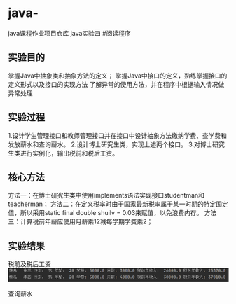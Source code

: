 # java-
java课程作业项目仓库
java实验四
#阅读程序

## 实验目的
掌握Java中抽象类和抽象方法的定义； 
掌握Java中接口的定义，熟练掌握接口的定义形式以及接口的实现方法
了解异常的使用方法，并在程序中根据输入情况做异常处理

## 实验过程
1.设计学生管理接口和教师管理接口并在接口中设计抽象方法缴纳学费、查学费和发放薪水和查询薪水。
2.设计博士研究生类，实现上述两个接口。
3.对博士研究生类进行实例化，输出税前和税后工资。

## 核心方法
方法一：在博士研究生类中使用implements语法实现接口studentman和teacherman；
方法二：在定义税率时由于国家最新税率属于某一时期的特定固定值，所以采用static final double shuilv = 0.03来赋值，以免浪费内存。
方法三：计算税前年薪应使用月薪乘12减每学期学费乘2；

## 实验结果
税前及税后工资
![image](https://github.com/weishan-990613/java-/blob/main/2.PNG)

查询薪水
